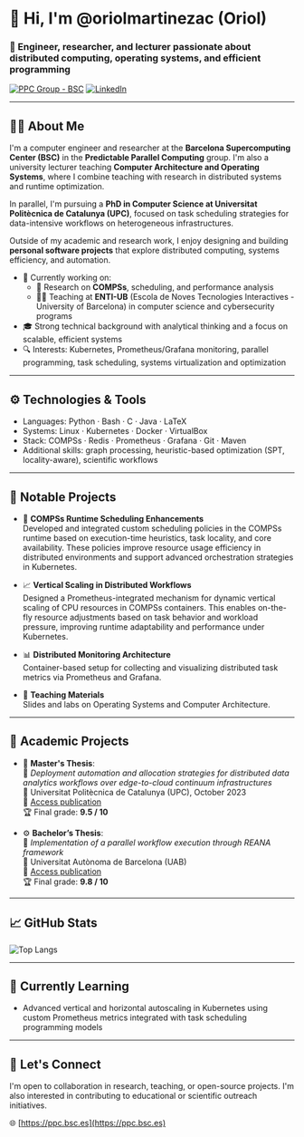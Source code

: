 # 👋 Hi, I'm @oriolmartinezac (Oriol)
### 🧠 Engineer, researcher, and lecturer passionate about distributed computing, operating systems, and efficient programming

[![PPC Group - BSC](https://img.shields.io/badge/BSC-PPC-blue)](https://ppc.bsc.es)
[![LinkedIn](https://img.shields.io/badge/LinkedIn-Profile-informational)](https://www.linkedin.com/in/oriol-mart%C3%ADnez-acon-b25a221b7/)

---

## 🧑‍💻 About Me

I'm a computer engineer and researcher at the **Barcelona Supercomputing Center (BSC)** in the **Predictable Parallel Computing** group. I'm also a university lecturer teaching **Computer Architecture and Operating Systems**, where I combine teaching with research in distributed systems and runtime optimization.

In parallel, I'm pursuing a **PhD in Computer Science at Universitat Politècnica de Catalunya (UPC)**, focused on task scheduling strategies for data-intensive workflows on heterogeneous infrastructures.

Outside of my academic and research work, I enjoy designing and building **personal software projects** that explore distributed computing, systems efficiency, and automation.

- 💼 Currently working on:
  - 🧪 Research on **COMPSs**, scheduling, and performance analysis
  - 🧑‍🏫 Teaching at **ENTI-UB** (Escola de Noves Tecnologies Interactives - University of Barcelona) in computer science and cybersecurity programs
- 🎓 Strong technical background with analytical thinking and a focus on scalable, efficient systems
- 🔍 Interests: Kubernetes, Prometheus/Grafana monitoring, parallel programming, task scheduling, systems virtualization and optimization

---

## ⚙️ Technologies & Tools

- Languages: Python · Bash · C · Java · LaTeX
- Systems: Linux · Kubernetes · Docker · VirtualBox
- Stack: COMPSs · Redis · Prometheus · Grafana · Git · Maven
- Additional skills: graph processing, heuristic-based optimization (SPT, locality-aware), scientific workflows

---

## 📘 Notable Projects

- 🔄 **COMPSs Runtime Scheduling Enhancements**  
  Developed and integrated custom scheduling policies in the COMPSs runtime based on execution-time heuristics, task locality, and core availability. These policies improve resource usage efficiency in distributed environments and support advanced orchestration strategies in Kubernetes.

- 📈 **Vertical Scaling in Distributed Workflows**  
  Designed a Prometheus-integrated mechanism for dynamic vertical scaling of CPU resources in COMPSs containers. This enables on-the-fly resource adjustments based on task behavior and workload pressure, improving runtime adaptability and performance under Kubernetes.

- 📊 **Distributed Monitoring Architecture**  
  Container-based setup for collecting and visualizing distributed task metrics via Prometheus and Grafana.

- 📖 **Teaching Materials**  
  Slides and labs on Operating Systems and Computer Architecture.

---

## 📄 Academic Projects

- 🧪 **Master's Thesis**:  
  📘 *Deployment automation and allocation strategies for distributed data analytics workflows over edge-to-cloud continuum infrastructures*  
  🏫 Universitat Politècnica de Catalunya (UPC), October 2023  
  🔗 [Access publication](https://upcommons.upc.edu/handle/2117/401822)  
  🏆 Final grade: **9.5 / 10**

- ⚙️ **Bachelor’s Thesis**:  
  📘 *Implementation of a parallel workflow execution through REANA framework*  
  🏫 Universitat Autònoma de Barcelona (UAB)  
  🔗 [Access publication](https://ddd.uab.cat/record/231457?ln=ca)  
  🏆 Final grade: **9.8 / 10**

---

## 📈 GitHub Stats

![Top Langs](https://github-readme-stats.vercel.app/api/top-langs/?username=oriolmartinezac&layout=compact&theme=tokyonight)

---

## 🌱 Currently Learning

- Advanced vertical and horizontal autoscaling in Kubernetes using custom Prometheus metrics integrated with task scheduling programming models

---

## 💬 Let's Connect

I'm open to collaboration in research, teaching, or open-source projects. I'm also interested in contributing to educational or scientific outreach initiatives.

🌐 [https://ppc.bsc.es](https://ppc.bsc.es)
